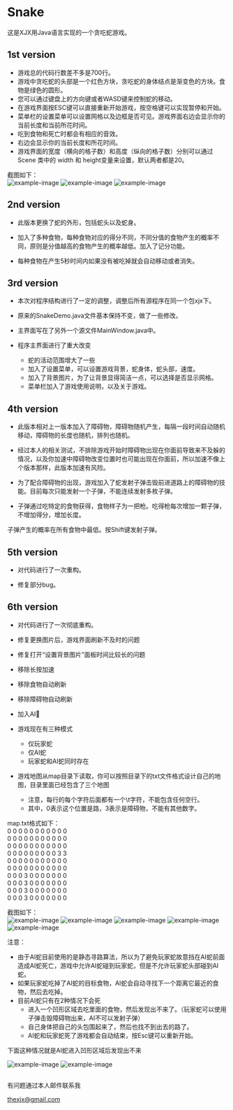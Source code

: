 # Snake  

这是XJX用Java语言实现的一个贪吃蛇游戏。

## 1st version
- 游戏总的代码行数差不多是700行。  
- 游戏中贪吃蛇的头部是一个红色方块，贪吃蛇的身体结点是渐变色的方块。食物是绿色的圆形。  
- 您可以通过键盘上的方向键或者WASD键来控制蛇的移动。  
- 在游戏界面按ESC键可以直接重新开始游戏，按空格键可以实现暂停和开始。  
- 菜单栏的设置菜单可以设置网格以及边框是否可见。游戏界面右边会显示你的当前长度和当前所花时间。  
- 吃到食物和死亡时都会有相应的音效。  
- 右边会显示你的当前长度和所花时间。  
- 游戏界面的宽度（横向的格子数）和高度（纵向的格子数）分别可以通过 Scene 类中的 width 和 height变量来设置，默认两者都是20。  

截图如下：  
![example-image](https://github.com/njuxjx/Snake/blob/master/1st_version/screenshots/Snipaste_2020-12-15_14-52-24.png)
![example-image](https://github.com/njuxjx/Snake/blob/master/1st_version/screenshots/Snipaste_2020-12-15_14-53-12.png)
![example-image](https://github.com/njuxjx/Snake/blob/master/1st_version/screenshots/Snipaste_2020-12-15_14-54-01.png)  


## 2nd version
- 此版本更换了蛇的外形，包括蛇头以及蛇身。  

- 加入了多种食物，每种食物对应的得分不同，不同分值的食物产生的概率不同，原则是分值越高的食物产生的概率越低。加入了记分功能。  

- 每种食物在产生5秒时间内如果没有被吃掉就会自动移动或者消失。  



## 3rd version
- 本次对程序结构进行了一定的调整，调整后所有源程序在同一个包xjx下。  

- 原来的SnakeDemo.java文件基本保持不变，做了一些修改。  

- 主界面写在了另外一个源文件MainWindow.java中。  

- 程序主界面进行了重大改变  
    - 蛇的活动范围增大了一些
    - 加入了设置菜单，可以设置游戏背景，蛇身体，蛇头部，速度。  
    - 加入了背景图片，为了让背景显得简洁一点，可以选择是否显示网格。  
    - 菜单栏加入了游戏使用说明，以及关于游戏。  


## 4th version
- 此版本相对上一版本加入了障碍物，障碍物随机产生，每隔一段时间自动随机移动，障碍物的长度也随机，排列也随机。  

- 经过本人的相关测试，不排除游戏开始时障碍物出现在你面前导致来不及躲的情况，以及你加速中障碍物改变位置时也可能出现在你面前，所以加速不像上个版本那样，此版本加速有风险。  

- 为了配合障碍物的出现，游戏加入了蛇发射子弹击毁前进道路上的障碍物的技能。目前每次只能发射一个子弹，不能连续发射多枚子弹。  

- 子弹通过吃特定的食物获得，食物样子为一把枪。吃得枪每次增加一颗子弹，不增加得分，增加长度。  

子弹产生的概率在所有食物中最低。按Shift键发射子弹。  

## 5th version
- 对代码进行了一次重构。  

- 修复部分bug。 

## 6th version
- 对代码进行了一次彻底重构。

- 修复更换图片后，游戏界面刷新不及时的问题

- 修复打开“设置背景图片”面板时间比较长的问题  

- 移除长按加速  

- 移除食物自动刷新  

- 移除障碍物自动刷新  

- 加入AI🐍  

- 游戏现在有三种模式
    - 仅玩家蛇
    - 仅AI蛇
    - 玩家蛇和AI蛇同时存在

- 游戏地图从map目录下读取，你可以按照目录下的txt文件格式设计自己的地图，目录里面已经包含了三个地图  
    - 注意，每行的每个字符后面都有一个\t字符，不能包含任何空行。  
    - 其中，0表示这个位置是路，3表示是障碍物，不能有其他数字。

map.txt格式如下：  
0	0	0	0	0	0	0	0	0	0	0	  
0	0	0	0	0	0	0	0	0	0	0	  
0	0	0	0	0	0	0	0	0	0	0	  
0	0	0	0	0	0	0	0	0	3	3	  
0	0	0	0	0	0	0	0	0	0	0	  
0	0	0	0	0	0	0	0	0	0	0	  
0	0	0	3	0	0	0	0	0	0	0	  
0	0	0	3	0	0	0	0	0	0	0	  
0	0	0	3	0	0	0	0	0	0	0	  
0	0	0	3	0	0	0	0	0	0	0	  


截图如下：  
![example-image](https://github.com/njuxjx/Snake/blob/master/6th_version/screenshots/Snipaste_2020-12-15_21-00-56.png)
![example-image](https://github.com/njuxjx/Snake/blob/master/6th_version/screenshots/Snipaste_2020-12-15_21-01-48.png)
![example-image](https://github.com/njuxjx/Snake/blob/master/6th_version/screenshots/Snipaste_2020-12-15_21-02-14.png)
![example-image](https://github.com/njuxjx/Snake/blob/master/6th_version/screenshots/Snipaste_2020-12-15_21-03-00.png)
![example-image](https://github.com/njuxjx/Snake/blob/master/6th_version/screenshots/Snipaste_2020-12-16_20-56-08.png)


注意：  
- 由于AI蛇目前使用的是静态寻路算法，所以为了避免玩家蛇故意挡在AI蛇前面造成AI蛇死亡，游戏中允许AI蛇碰到玩家蛇，但是不允许玩家蛇头部碰到AI蛇。  
- 如果玩家蛇吃掉了AI蛇的目标食物，AI蛇会自动寻找下一个距离它最近的食物，然后去吃掉。
- 目前AI蛇只有在2种情况下会死
    - 进入一个凹形区域去吃里面的食物，然后发现出不来了。（玩家蛇可以使用子弹击毁障碍物出来，AI不可以发射子弹）
    - 自己身体把自己的头包围起来了，然后也找不到出去的路了。
    - AI蛇和玩家蛇死了游戏都会自动结束，按Esc键可以重新开始。
 
下面这种情况就是AI蛇进入凹形区域后发现出不来  

![example-image](https://github.com/njuxjx/Snake/blob/master/6th_version/screenshots/Snipaste_2020-12-16_20-29-08.png)
![example-image](https://github.com/njuxjx/Snake/blob/master/6th_version/screenshots/Snipaste_2020-12-16_20-31-19.png)

##
有问题通过本人邮件联系我  

thexjx@gmail.com

